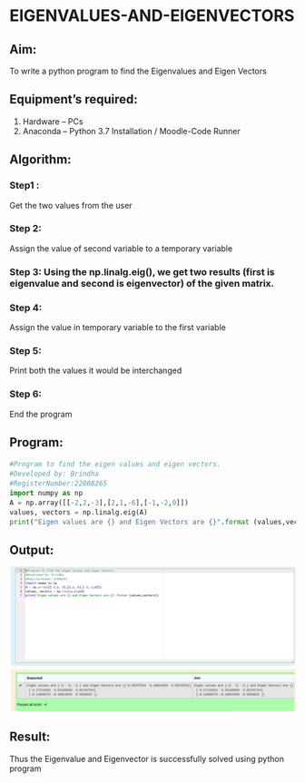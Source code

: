 # EIGENVALUES-AND-EIGENVECTORS
## Aim:
To write a python program to find the Eigenvalues and Eigen Vectors

## Equipment’s required:
1. 	Hardware – PCs
2. 	Anaconda – Python 3.7 Installation / Moodle-Code Runner

## Algorithm:
### Step1 : 
Get the two values from the user
### Step 2: 
Assign the value of second variable to a temporary variable
### Step 3: Using the np.linalg.eig(),  we get two results (first is eigenvalue and second is eigenvector) of the given matrix.
### Step 4: 
Assign the value in temporary variable to the first variable
### Step 5:
Print both the values it would be interchanged
### Step 6:
End the program
## Program:
```python
#Program to find the eigen values and eigen vectors.
#Developed by: Brindha
#RegisterNumber:22008265
import numpy as np
A = np.array([[-2,2,-3],[2,1,-6],[-1,-2,0]])
values, vectors = np.linalg.eig(A)
print("Eigen values are {} and Eigen Vectors are {}".format (values,vectors))
```

## Output:
![](./output4.png)

## Result:
Thus the Eigenvalue and Eigenvector is successfully solved using python program
